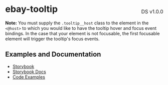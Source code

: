<h1 style='display: flex; justify-content: space-between; align-items: center;'>
    <span>
        ebay-tooltip
    </span>
    <span style='font-weight: normal; font-size: medium; margin-bottom: -15px;'>
        DS v1.0.0
    </span>
</h1>

**Note:** You must supply the `.tooltip__host` class to the element in the `<@host>` to
which you would like to have the tooltip hover and focus event bindings. In the case that your element
is not focusable, the first focusable element will trigger the tooltip's focus events.

## Examples and Documentation

- [Storybook](https://ebay.github.io/ebayui-core/?path=/story/notices-tips-ebay-tooltip)
- [Storybook Docs](https://ebay.github.io/ebayui-core/?path=/docs/notices-tips-ebay-tooltip)
- [Code Examples](https://github.com/eBay/ebayui-core/tree/master/src/components/ebay-tooltip/examples)
